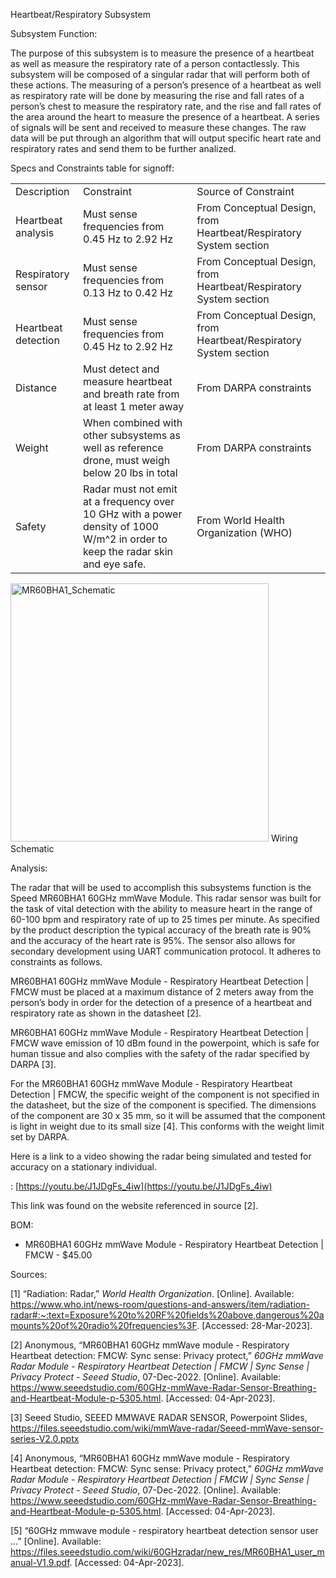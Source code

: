 Heartbeat/Respiratory Subsystem 

Subsystem Function:

The purpose of this subsystem is to measure the presence of a heartbeat as well as measure the respiratory rate of a person contactlessly. This subsystem will be composed of a singular radar that will perform both of these actions. The measuring of a person’s presence of a heartbeat as well as respiratory rate will be done by measuring the rise and fall rates of a person’s chest to measure the respiratory rate, and the rise and fall rates of the area around the heart to measure the presence of a heartbeat. A series of signals will be sent and received to measure these changes. The raw data will be put through an algorithm that will output specific heart rate and respiratory rates and send them to be further analized.

Specs and Constraints table for signoff:			


<table>
  <tr>
   <td>Description
   </td>
   <td>Constraint
   </td>
   <td>Source of Constraint
   </td>
  </tr>
  <tr>
   <td>Heartbeat analysis
   </td>
   <td>Must sense frequencies from 0.45 Hz to 2.92 Hz
   </td>
   <td>From Conceptual Design, from Heartbeat/Respiratory System section
   </td>
  </tr>
  <tr>
   <td>Respiratory sensor
   </td>
   <td>Must sense frequencies from 0.13 Hz to 0.42 Hz
   </td>
   <td>From Conceptual Design, from Heartbeat/Respiratory System section
   </td>
  </tr>
  <tr>
   <td>Heartbeat detection
   </td>
   <td>Must sense frequencies from 0.45 Hz to 2.92 Hz
   </td>
   <td>From Conceptual Design, from Heartbeat/Respiratory System section
   </td>
  </tr>
  <tr>
   <td>Distance
   </td>
   <td>Must detect and measure heartbeat and breath rate from at least 1 meter away
   </td>
   <td>From DARPA constraints
   </td>
  </tr>
  <tr>
   <td>Weight
   </td>
   <td>When combined with other subsystems as well as reference drone, must weigh below 20 lbs in total
   </td>
   <td>From DARPA constraints
   </td>
  </tr>
  <tr>
   <td>Safety
   </td>
   <td>Radar must not emit at a frequency over 10 GHz with a power density of 1000 W/m^2 in order to keep the radar skin and eye safe.
   </td>
   <td>From World Health Organization (WHO)
   </td>
  </tr>
</table>

<img width="413" alt="MR60BHA1_Schematic" src="https://user-images.githubusercontent.com/79685126/229979992-dfe48e9a-f9e2-4ee6-8646-932cdf7bfd75.PNG">
Wiring Schematic


Analysis:

The radar that will be used to accomplish this subsystems function is the Speed MR60BHA1 60GHz mmWave Module. This radar sensor was built for the task of vital detection with the ability to measure heart in the range of 60-100 bpm and respiratory rate of up to 25 times per minute. As specified by the product description the typical accuracy of the breath rate is 90% and the accuracy of the heart rate is 95%. The sensor also allows for secondary development using UART communication protocol. It adheres to constraints as follows.

MR60BHA1 60GHz mmWave Module - Respiratory Heartbeat Detection | FMCW must be placed at a maximum distance of 2 meters away from the person’s body in order for the detection of a presence of a heartbeat and respiratory rate as shown in the datasheet [2].

MR60BHA1 60GHz mmWave Module - Respiratory Heartbeat Detection | FMCW wave emission of 10 dBm found in the powerpoint, which is safe for human tissue and also complies with the safety of the radar specified by DARPA [3].

For the MR60BHA1 60GHz mmWave Module - Respiratory Heartbeat Detection | FMCW, the specific weight of the component is not specified in the datasheet, but the size of the component is specified. The dimensions of the component are 30 x 35 mm, so it will be assumed that the component is light in weight due to its small size [4]. This conforms with the weight limit set by DARPA.

Here is a link to a video showing the radar being simulated and tested for accuracy on a stationary individual.



: [https://youtu.be/J1JDgFs_4iw](https://youtu.be/J1JDgFs_4iw) 

This link was found on the website referenced in source [2].

BOM:



*  MR60BHA1 60GHz mmWave Module - Respiratory Heartbeat Detection | FMCW - $45.00

Sources: 

[1] “Radiation: Radar,” _World Health Organization_. [Online]. Available: https://www.who.int/news-room/questions-and-answers/item/radiation-radar#:~:text=Exposure%20to%20RF%20fields%20above,dangerous%20amounts%20of%20radio%20frequencies%3F. [Accessed: 28-Mar-2023]. 

[2] Anonymous, “MR60BHA1 60GHz mmWave module - Respiratory Heartbeat detection: FMCW: Sync sense: Privacy protect,” _60GHz mmWave Radar Module - Respiratory Heartbeat Detection | FMCW | Sync Sense | Privacy Protect - Seeed Studio_, 07-Dec-2022. [Online]. Available: https://www.seeedstudio.com/60GHz-mmWave-Radar-Sensor-Breathing-and-Heartbeat-Module-p-5305.html. [Accessed: 04-Apr-2023]. 

[3] Seeed Studio, SEEED MMWAVE RADAR SENSOR, Powerpoint Slides, https://files.seeedstudio.com/wiki/mmWave-radar/Seeed-mmWave-sensor-series-V2.0.pptx

[4] Anonymous, “MR60BHA1 60GHz mmWave module - Respiratory Heartbeat detection: FMCW: Sync sense: Privacy protect,” _60GHz mmWave Radar Module - Respiratory Heartbeat Detection | FMCW | Sync Sense | Privacy Protect - Seeed Studio_, 07-Dec-2022. [Online]. Available: https://www.seeedstudio.com/60GHz-mmWave-Radar-Sensor-Breathing-and-Heartbeat-Module-p-5305.html. [Accessed: 04-Apr-2023]. 

[5] “60GHz mmwave module - respiratory heartbeat detection sensor user ...” [Online]. Available: https://files.seeedstudio.com/wiki/60GHzradar/new_res/MR60BHA1_user_manual-V1.9.pdf. [Accessed: 04-Apr-2023]. 
